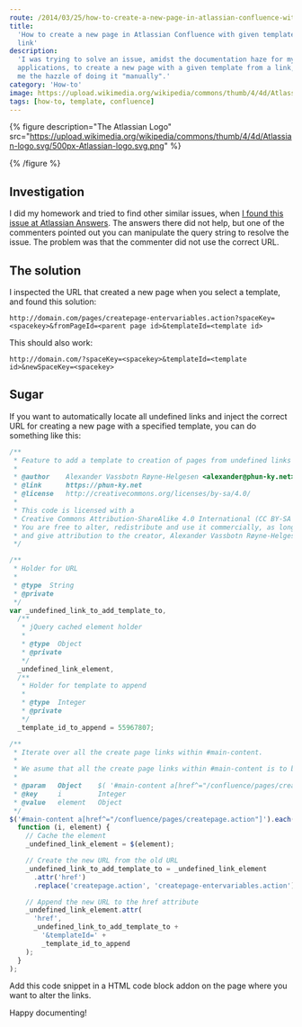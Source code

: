 ```yaml
---
route: /2014/03/25/how-to-create-a-new-page-in-atlassian-confluence-with-given-template-from-a-link
title:
  'How to create a new page in Atlassian Confluence with given template from a
  link'
description:
  'I was trying to solve an issue, amidst the documentation haze for my latest
  applications, to create a new page with a given template from a link, to spare
  me the hazzle of doing it "manually".'
category: 'How-to'
image: https://upload.wikimedia.org/wikipedia/commons/thumb/4/4d/Atlassian-logo.svg/500px-Atlassian-logo.svg.png
tags: [how-to, template, confluence]
---
```


{% figure
  description="The Atlassian Logo"
  src="<https://upload.wikimedia.org/wikipedia/commons/thumb/4/4d/Atlassian-logo.svg/500px-Atlassian-logo.svg.png>"
%}

{% /figure %}

## Investigation

I did my homework and tried to find other similar issues, when
[I found this issue at Atlassian Answers](https://answers.atlassian.com/questions/80549/is-it-possible-to-link-to-a-not-already-created-undefined-page-in-confluence-from-an-external-site).
The answers there did not help, but one of the commenters pointed out you can
manipulate the query string to resolve the issue. The problem was that the
commenter did not use the correct URL.

## The solution

I inspected the URL that created a new page when you select a template, and
found this solution:

```
http://domain.com/pages/createpage-entervariables.action?spaceKey=<spacekey>&fromPageId=<parent page id>&templateId=<template id>
```

This should also work:

```
http://domain.com/?spaceKey=<spacekey>&templateId=<template id>&newSpaceKey=<spacekey>
```

## Sugar

If you want to automatically locate all undefined links and inject the correct
URL for creating a new page with a specified template, you can do something like
this:

```javascript
/**
 * Feature to add a template to creation of pages from undefined links in Confluence
 *
 * @author    Alexander Vassbotn Røyne-Helgesen <alexander@phun-ky.net>
 * @link      https://phun-ky.net
 * @license   http://creativecommons.org/licenses/by-sa/4.0/
 *
 * This code is licensed with a
 * Creative Commons Attribution-ShareAlike 4.0 International (CC BY-SA 4.0) license.
 * You are free to alter, redistribute and use it commercially, as long as you keep the same license,
 * and give attribution to the creator, Alexander Vassbotn Røyne-Helgesen.
 */

/**
 * Holder for URL
 *
 * @type  String
 * @private
 */
var _undefined_link_to_add_template_to,
  /**
   * jQuery cached element holder
   *
   * @type  Object
   * @private
   */
  _undefined_link_element,
  /**
   * Holder for template to append
   *
   * @type  Integer
   * @private
   */
  _template_id_to_append = 55967807;

/**
 * Iterate over all the create page links within #main-content.
 *
 * We asume that all the create page links within #main-content is to be altered
 *
 * @param   Object    $( '#main-content a[href^="/confluence/pages/createpage.action"]' )
 * @key     i         Integer
 * @value   element   Object
 */
$('#main-content a[href^="/confluence/pages/createpage.action"]').each(
  function (i, element) {
    // Cache the element
    _undefined_link_element = $(element);

    // Create the new URL from the old URL
    _undefined_link_to_add_template_to = _undefined_link_element
      .attr('href')
      .replace('createpage.action', 'createpage-entervariables.action');

    // Append the new URL to the href attribute
    _undefined_link_element.attr(
      'href',
      _undefined_link_to_add_template_to +
        '&templateId=' +
        _template_id_to_append
    );
  }
);
```

Add this code snippet in a HTML code block addon on the page where you want to
alter the links.

Happy documenting!
